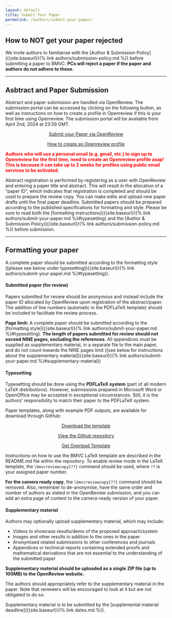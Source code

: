 ```yaml
---
layout: default
title: Submit Your Paper
permalink: /authors/submit-your-paper/
---
```


## How to NOT get your paper rejected

We invite authors to familiarise with the [Author & Submission Policy]({{site.baseurl}}{% link authors/submission-policy.md %}) before submitting a paper to BMVC. **PCs will reject a paper if the paper and authors do not adhere to these.**
<!-- Below, you can find a summary of the main points of this policy. -->

---

## Asbtract and Paper Submission

<p>Abstract and paper submission are handled via OpenReview. The submission portal can be accessed by clicking on the following button, as well as instructions on how to create a profile in Openreview if this is your first time using Openreview. The submission portal will be available from April 2nd, 2024 at 23:59 GMT.</p>

<div class="row no-gutters pt-0 d-xs-block ">
    <div class="mb-1 pl-2 pr-2 mx-auto mx-sm-left col-xs-auto">
        <p style="text-align: center;"><a class="btn btn-primary" role="button" href="https://openreview.net/group?id=bmva.org/BMVC/2024/Conference">Submit your Paper via OpenReview</a></p>
    </div>
    <div class="mb-1 pl-2 pr-2 mx-auto mx-sm-left col-xs-auto">
        <p style="text-align: center;"><a class="btn btn-primary" role="button" href="https://docs.openreview.net/getting-started/creating-an-openreview-profile">How to create an Openreview profile</a></p>
    </div>
</div>

**<span style="color:red">Authors who will use a personal email (e.g. gmail, etc.) to sign up to Openreview for the first time, need to create an Openreview profile asap! This is because it can take up to 2 weeks for profiles using public email services to be activated.</span>**

Abstract registration is performed by registering as a user with OpenReview and entering a paper title and abstract. This will result in the allocation of a “paper ID”, which indicates that registration is completed and should be used to prepare the review copy. You can make edits and upload new paper drafts until the final paper deadline. Submitted papers should be prepared according to the published specifications for formatting and style. Please be sure to read both the [formatting instructions]({{site.baseurl}}{% link authors/submit-your-paper.md %}#typesetting) and the [Author & Submission Policy]({{site.baseurl}}{% link authors/submission-policy.md %}) before submission.

---

## Formatting your paper

A complete paper should be submitted according to the formatting style ([please see below under typesetting]({{site.baseurl}}{% link authors/submit-your-paper.md %}#typesetting)). 

#### Submitted paper (for review)

Papers submitted for review should be anonymous and instead include the paper ID allocated by OpenReview upon registration of the abstract/paper. The addition of line numbers (automatic in the PDFLaTeX template) should be included to facilitate the review process.

**Page limit:** A complete paper should be submitted according to the [formatting style]({{site.baseurl}}{% link authors/submit-your-paper.md %}#typesetting). **The length of papers submitted for review should not exceed NINE pages, excluding the references.** All appendices must be supplied as supplementary material, in a separate file to the main paper, and do not count towards the NINE pages limit ([see below for instructions about the supplementary material]({{site.baseurl}}{% link authors/submit-your-paper.md %}#supplementary-material))

#### Typesetting

<p>Typesetting should be done using the <strong>PDFLaTeX system</strong> (part of all modern LaTeX distributions). However, submissions prepared in Microsoft Word or OpenOffice may be accepted in exceptional circumstances. Still, it is the authors' responsibility to match their paper to the PDFLaTeX system. </p>

<p>Paper templates, along with example PDF outputs, are available for download through GitHub: </p>

<div class="row no-gutters pt-0 d-xs-block ">
    <div class="mb-1 pl-2 pr-2 mx-auto mx-sm-left col-xs-auto">
        <p style="text-align: center;"><a class="btn btn-primary" role="button" href="https://github.com/carlosfmorenog/BMVCTemplate/archive/refs/heads/master.zip">Download the template</a></p>
    </div>
    <div class="mb-1 pl-2 pr-2 mx-auto mx-sm-left col-xs-auto">
        <p style="text-align: center;"><a class="btn btn-primary" role="button" href="https://github.com/carlosfmorenog/BMVCTemplate">View the Github repository</a></p>
    </div>
    <div class="mb-1 pl-2 pr-2 mx-auto mx-sm-left col-xs-auto">
        <p style="text-align: center;"><a class="btn btn-primary" role="button" href="https://www.overleaf.com/latex/templates/author-guidelines-for-the-british-machine-vision-conference-2024/tnxgnwvggpsv">Get Overlead Template</a></p>
    </div>
</div>

<p>Instructions on how to use the BMVC LaTeX template are described in the README.md file within the repository. To enable review mode in the LaTeX template, the <code>\bmvcreviewcopy{??}</code> command should be used, where <code>??</code> is your assigned paper number.</p>

<p><strong>For the camera ready copy</strong>, the <code>\bmvcreviewcopy{??}</code> command should be removed. Also, remember to de-anonymise, have the same order and number of authors as stated in the OpenReview submission, and you can add an extra page of content to the camera-ready version of your paper.</p>

<p></p>

#### Supplementary material

<p>Authors may optionally upload supplementary material, which may include:</p>

<ul>
<li>Videos to showcase results/demo of the proposed approach/system</li>
<li>Images and other results in addition to the ones in the paper</li>
<li>Anonymised related submissions to other conferences and journals</li>
<li>Appendices or technical reports containing extended proofs and mathematical derivations that are not essential to the understanding of the submitted paper</li>
</ul>

<p><strong>Supplementary material should be uploaded as a single ZIP file (up to 100MB) to the OpenReview website.</strong></p>

The authors should appropriately refer to the supplementary material in the paper. Note that reviewers will be encouraged to look at it but are not obligated to do so. 

Supplementary material is to be submitted by the [supplemental material deadline]({{site.baseurl}}{% link dates.md %}).

<!-- <p style="text-align: center;"><a class="btn btn-primary" role="button" href="" disabled>Submit your Paper via OpenReview</a></p> -->